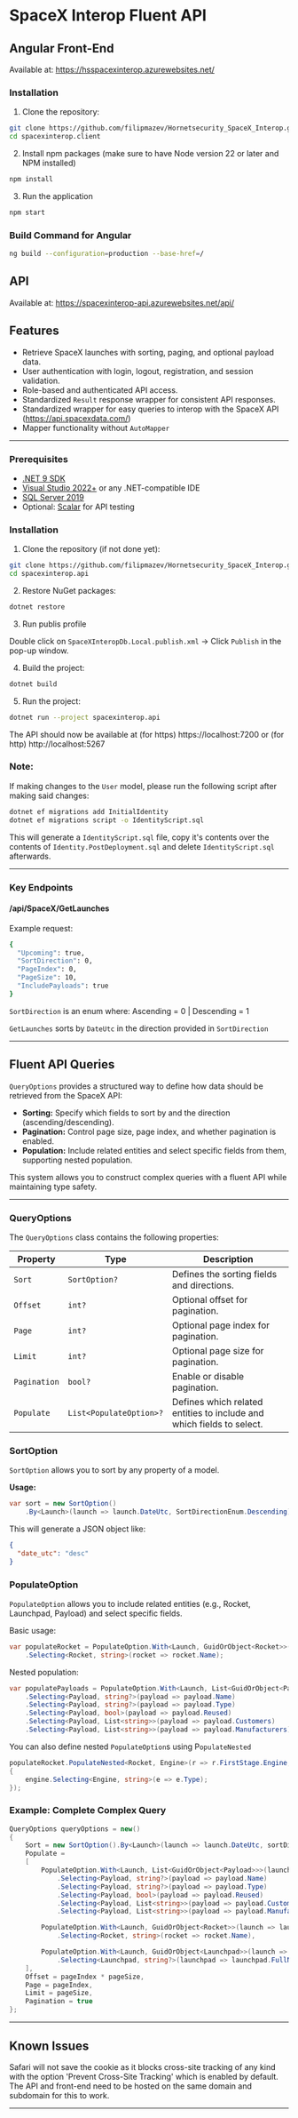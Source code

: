 # SpaceX Interop Fluent API

## Angular Front-End
Available at:
https://hsspacexinterop.azurewebsites.net/

### Installation

1. Clone the repository:

```bash
git clone https://github.com/filipmazev/Hornetsecurity_SpaceX_Interop.git
cd spacexinterop.client
```

2. Install npm packages (make sure to have Node version 22 or later and NPM installed)

```bash
npm install
```

3. Run the application

```bash
npm start
```

### Build Command for Angular
```bash
ng build --configuration=production --base-href=/
```

## API
Available at:
https://spacexinterop-api.azurewebsites.net/api/

## Features

- Retrieve SpaceX launches with sorting, paging, and optional payload data.
- User authentication with login, logout, registration, and session validation.
- Role-based and authenticated API access.
- Standardized `Result` response wrapper for consistent API responses.
- Standardized wrapper for easy queries to interop with the SpaceX API (https://api.spacexdata.com/)
- Mapper functionality without `AutoMapper`

---

### Prerequisites

- [.NET 9 SDK](https://dotnet.microsoft.com/en-us/download/dotnet/9.0)  
- [Visual Studio 2022+](https://visualstudio.microsoft.com/) or any .NET-compatible IDE  
- [SQL Server 2019](https://www.microsoft.com/en-us/sql-server/sql-server-downloads)
- Optional: [Scalar](https://scalar.com/) for API testing  

### Installation

1. Clone the repository (if not done yet):

```bash
git clone https://github.com/filipmazev/Hornetsecurity_SpaceX_Interop.git
cd spacexinterop.api
```

2. Restore NuGet packages:

```bash
dotnet restore
```

3. Run publis profile

Double click on `SpaceXInteropDb.Local.publish.xml` -> Click `Publish` in the pop-up window.

4. Build the project:

```bash
dotnet build
```

5. Run the project:

```bash
dotnet run --project spacexinterop.api
```

The API should now be available at (for https) https://localhost:7200 or (for http) http://localhost:5267

### Note:
If making changes to the `User` model, please run the following script after making said changes:

```bash
dotnet ef migrations add InitialIdentity
dotnet ef migrations script -o IdentityScript.sql
```

This will generate a `IdentityScript.sql` file, copy it's contents over the contents of `Identity.PostDeployment.sql` and delete `IdentityScript.sql` afterwards.

---

### Key Endpoints

#### /api/SpaceX/GetLaunches

Example request:
```bash
{
  "Upcoming": true,
  "SortDirection": 0,
  "PageIndex": 0,
  "PageSize": 10,
  "IncludePayloads": true
}
```
`SortDirection` is an enum where: Ascending = 0 | Descending = 1

`GetLaunches` sorts by `DateUtc` in the direction provided in `SortDirection`

---

## Fluent API Queries

`QueryOptions` provides a structured way to define how data should be retrieved from the SpaceX API:

- **Sorting:** Specify which fields to sort by and the direction (ascending/descending).  
- **Pagination:** Control page size, page index, and whether pagination is enabled.  
- **Population:** Include related entities and select specific fields from them, supporting nested population.

This system allows you to construct complex queries with a fluent API while maintaining type safety.

---

### QueryOptions

The `QueryOptions` class contains the following properties:

| Property    | Type                    | Description |
|-------------|-------------------------|-------------|
| `Sort`      | `SortOption?`           | Defines the sorting fields and directions. |
| `Offset`    | `int?`                  | Optional offset for pagination. |
| `Page`      | `int?`                  | Optional page index for pagination. |
| `Limit`     | `int?`                  | Optional page size for pagination. |
| `Pagination`| `bool?`                 | Enable or disable pagination. |
| `Populate`  | `List<PopulateOption>?` | Defines which related entities to include and which fields to select. |

### SortOption

`SortOption` allows you to sort by any property of a model.  

**Usage:**

```csharp
var sort = new SortOption()
    .By<Launch>(launch => launch.DateUtc, SortDirectionEnum.Descending);
```

This will generate a JSON object like: 
```json
{
  "date_utc": "desc"
}
```

### PopulateOption

`PopulateOption` allows you to include related entities (e.g., Rocket, Launchpad, Payload) and select specific fields.

Basic usage:
```csharp
var populateRocket = PopulateOption.With<Launch, GuidOrObject<Rocket>>(launch => launch.Rocket!)
    .Selecting<Rocket, string>(rocket => rocket.Name);
```

Nested population:
```csharp
var populatePayloads = PopulateOption.With<Launch, List<GuidOrObject<Payload>>>(launch => launch.Payloads)
    .Selecting<Payload, string?>(payload => payload.Name)
    .Selecting<Payload, string?>(payload => payload.Type)
    .Selecting<Payload, bool>(payload => payload.Reused)
    .Selecting<Payload, List<string>>(payload => payload.Customers)
    .Selecting<Payload, List<string>>(payload => payload.Manufacturers);
```

You can also define nested `PopulateOption`s using P`opulateNested`
```csharp
populateRocket.PopulateNested<Rocket, Engine>(r => r.FirstStage.Engine, engine =>
{
    engine.Selecting<Engine, string>(e => e.Type);
});
```

### Example: Complete Complex Query

```csharp
QueryOptions queryOptions = new()
{
    Sort = new SortOption().By<Launch>(launch => launch.DateUtc, sortDirection),
    Populate =
    [
        PopulateOption.With<Launch, List<GuidOrObject<Payload>>>(launch => launch.Payloads)
            .Selecting<Payload, string?>(payload => payload.Name)
            .Selecting<Payload, string?>(payload => payload.Type)
            .Selecting<Payload, bool>(payload => payload.Reused)
            .Selecting<Payload, List<string>>(payload => payload.Customers)
            .Selecting<Payload, List<string>>(payload => payload.Manufacturers),

        PopulateOption.With<Launch, GuidOrObject<Rocket>>(launch => launch.Rocket!)
            .Selecting<Rocket, string>(rocket => rocket.Name),

        PopulateOption.With<Launch, GuidOrObject<Launchpad>>(launch => launch.Launchpad!)
            .Selecting<Launchpad, string?>(launchpad => launchpad.FullName)
    ],
    Offset = pageIndex * pageSize,
    Page = pageIndex,
    Limit = pageSize,
    Pagination = true
};
```

---

## Known Issues
Safari will not save the cookie as it blocks cross-site tracking of any kind with the option 'Prevent Cross-Site Tracking' which is enabled by default. 
The API and front-end need to be hosted on the same domain and subdomain for this to work.

---
